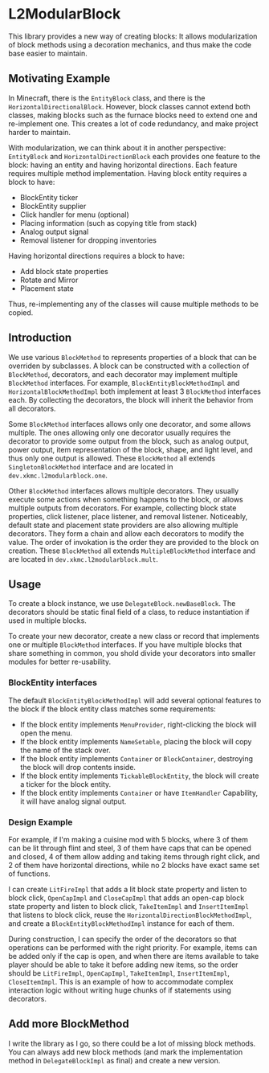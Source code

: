 # L2ModularBlock

This library provides a new way of creating blocks: It allows modularization of block
methods using a decoration mechanics, and thus make the code base easier to maintain.

## Motivating Example
In Minecraft, there is the `EntityBlock` class, and there is the `HorizontalDirectionalBlock`.
However, block classes cannot extend both classes, making blocks such as the furnace blocks
need to extend one and re-implement one. This creates a lot of code redundancy, and
make project harder to maintain.

With modularization, we can think about it in another perspective: `EntityBlock` and
`HorizontalDirectionBlock` each provides one feature to the block: having an entity and
having horizontal directions. Each feature requires multiple method implementation.
Having block entity requires a block to have:
- BlockEntity ticker
- BlockEntity supplier
- Click handler for menu (optional)
- Placing information (such as copying title from stack)
- Analog output signal
- Removal listener for dropping inventories

Having horizontal directions requires a block to have:
- Add block state properties
- Rotate and Mirror
- Placement state

Thus, re-implementing any of the classes will cause multiple methods to be copied.

## Introduction
We use various `BlockMethod` to represents properties of a block that can be
overriden by subclasses. A block can be constructed with a collection of `BlockMethod`,
decorators, and each decorator may implement multiple `BlockMethod` interfaces.
For example, `BlockEntityBlockMethodImpl` and `HorizontalBlockMethodImpl` both implement
at least 3 `BlockMethod` interfaces each. By collecting the decorators, the block
will inherit the behavior from all decorators. 

Some `BlockMethod` interfaces allows only one decorator, 
and some allows multiple. The ones allowing only one decorator usually requires
the decorator to provide some output from the block, such as analog output, power output,
item representation of the block, shape, and light level,
and thus only one output is allowed. These `BlockMethod` all extends `SingletonBlockMethod`
interface and are located in `dev.xkmc.l2modularblock.one`.

Other `BlockMethod` interfaces allows multiple decorators. They usually execute some actions
when something happens to the block, or allows multiple outputs from decorators.
For example, collecting block state properties, click listener, place listener,
and removal listener. Noticeably, default state and placement state providers
are also allowing multiple decorators. They form a chain and allow each
decorators to modify the value. The order of invokation is the order they are provided
to the block on creation. These `BlockMethod` all extends `MultipleBlockMethod` interface and
are located in `dev.xkmc.l2modularblock.mult`.

## Usage

To create a block instance, we use `DelegateBlock.newBaseBlock`. The decorators
should be static final field of a class, to reduce instantiation if used in multiple blocks.

To create your new decorator, create a new class or record that implements one or multiple
`BlockMethod` interfaces. If you have multiple blocks that share something in common, you shold
divide your decorators into smaller modules for better re-usability.

### BlockEntity interfaces

The default `BlockEntityBlockMethodImpl` will add several optional features to the block
if the block entity class matches some requirements:
- If the block entity implements `MenuProvider`, right-clicking the block will open the menu.
- If the block entity implements `NameSetable`, placing the block will copy the name of the stack over.
- If the block entity implements `Container` or `BlockContainer`, destroying the block will drop contents inside.
- If the block entity implements `TickableBlockEntity`, the block will create a ticker for the block entity.
- If the block entity implements `Container` or have `ItemHandler` Capability, it will have analog signal output.

### Design Example
For example, if I'm making a cuisine mod with 5 blocks, where 3 of them can be lit through flint and steel,
3 of them have caps that can be opened and closed, 4 of them allow adding and taking items through right click,
and 2 of them have horizontal directions, while no 2 blocks have exact same set of functions.

I can create `LitFireImpl` that adds a lit block state property and listen to block click,
`OpenCapImpl` and `CloseCapImpl` that adds an open-cap block state property and listen to block click, 
`TakeItemImpl` and `InsertItemImpl` that listens to block click, reuse the `HorizontalDirectionBlockMethodImpl`,
and create a `BlockEntityBlockMethodImpl` instance for each of them.

During construction, I can specify the order of the decorators so that operations can be performed
with the right priority. For example, items can be added only if the cap is open, 
and when there are items available to take player should be able to take it before adding 
new items, so the order should be `LitFireImpl`, `OpenCapImpl`, `TakeItemImpl`, `InsertItemImpl`, `CloseItemImpl`.
This is an example of how to accommodate complex interaction logic without writing huge chunks of if statements using
decorators.

## Add more BlockMethod

I write the library as I go, so there could be a lot of missing block methods. You can always
add new block methods (and mark the implementation method in `DelegateBlockImpl` as final) and
create a new version.